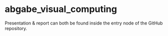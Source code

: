 # abgabe_visual_computing
 
Presentation & report can both be found inside the entry node of the GitHub repository.

